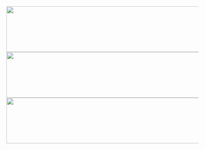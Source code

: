 <a href="https://www.gitanimals.org/en_US?utm_medium=image&utm_source=suye0n6&utm_content=line">
  <img
    src="https://render.gitanimals.org/lines/suye0n6"
    width="600"
    height="120"
  />
</a>


<a href="https://www.gitanimals.org/en_US?utm_medium=image&utm_source=suye0n6&utm_content=line">
  <img
    src="https://render.gitanimals.org/lines/suye0n6?pet-id=753140782715481838"
    width="600"
    height="120"
  />
</a>


<a href="https://www.gitanimals.org/en_US?utm_medium=image&utm_source=suye0n6&utm_content=line">
  <img
    src="https://render.gitanimals.org/lines/suye0n6?pet-id=753140783273323751"
    width="600"
    height="120"
  />
</a>
  
  
